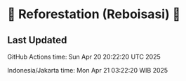 
# 🌳 Reforestation (Reboisasi) 🌲

## Last Updated

GitHub Actions time: Sun Apr 20 20:22:20 UTC 2025

Indonesia/Jakarta time: Mon Apr 21 03:22:20 WIB 2025
